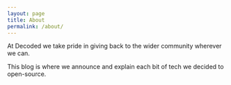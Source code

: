 ```yaml
---
layout: page
title: About
permalink: /about/
---
```

At Decoded we take pride in giving back to the wider community wherever we can.

This blog is where we announce and explain each bit of tech we decided to open-source.
